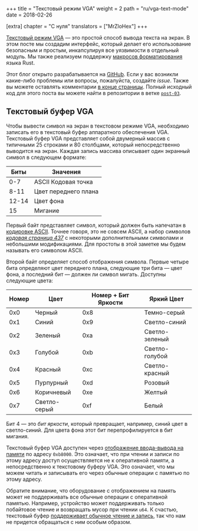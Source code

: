 +++
title = "Текстовый режим VGA"
weight = 2
path = "ru/vga-text-mode"
date = 2018-02-26

[extra]
chapter = "С нуля"
translators = ["MrZloHex"]
+++

[Текстовый режим VGA][VGA text mode] &mdash; это простой способ вывода текста на экран. В этом посте мы создадим интерфейс, который делает его использование безопасным и простым, инкапсулируя все уязвимости в отдельный модуль. Мы также реализуем поддержку [макросов форматирования][formatting macros] языка Rust.

[VGA text mode]: https://en.wikipedia.org/wiki/VGA-compatible_text_mode
[formatting macros]: https://doc.rust-lang.org/std/fmt/#related-macros

<!-- more -->

Этот блог открыто разрабатывается на [GitHub]. Если у вас возникли какие-либо проблемы или вопросы, пожалуйста, создайте _issue_. Также вы можете оставлять комментарии [в конце страницы][at the bottom]. Полный исходный код для этого поста вы можете найти в репозитории в ветке [`post-03`][post branch].

[GitHub]: https://github.com/phil-opp/blog_os
[at the bottom]: #comments
[post branch]: https://github.com/phil-opp/blog_os/tree/post-03

<!-- toc -->

## Текстовый буфер VGA

Чтобы вывести символ на экран в текстовом режиме VGA, необходимо записать его в текстовый буфер аппаратного обеспечения VGA. Текстовый буфер VGA представляет собой двумерный массив с типичными 25 строками и 80 столбцами, который непосредственно выводится на экран. Каждая запись массива описывает один экранный символ в следующем формате:

 Биты  | Значения
------ | --------------------
0-7    | ASCII Кодовая точка 
8-11   | Цвет переднего плана   
12-14  | Цвет фона
15     | Мигание

Первый байт представляет символ, который должен быть напечатан в [кодировке ASCII][ASCII encoding]. Точнее говоря, это не совсем ASCII, а набор символов [_кодовая страница 437_][_code page 437_] с некоторыми дополнительными символами и небольшими модификациями. Для простоты в этой заметке мы будем называть его символом ASCII.

[ASCII encoding]: https://en.wikipedia.org/wiki/ASCII
[_code page 437_]: https://en.wikipedia.org/wiki/Code_page_437

Второй байт определяет способ отображения символа. Первые четыре бита определяют цвет переднего плана, следующие три бита &mdash; цвет фона, а последний бит &mdash; должен ли символ мигать. Доступны следующие цвета:

Номер  | Цвет         | Номер + Бит Яркости | Яркий Цвет
------ | ------------ | ------------------- | -------------
0x0    | Черный       | 0x8                 | Темно-серый
0x1    | Синий        | 0x9                 | Светло-синий
0x2    | Зеленый      | 0xa                 | Светло-зеленый
0x3    | Голубой      | 0xb                 | Светло-голубой
0x4    | Красный      | 0xc                 | Светло-красный
0x5    | Пурпурный    | 0xd                 | Розовый
0x6    | Коричневый   | 0xe                 | Желтый
0x7    | Светло-серый | 0xf                 | Белый

Бит 4 &mdash; это _бит яркости_, который превращает, например, синий цвет в светло-синий. Для цвета фона этот бит перепрофилируется в бит мигания.

Текстовый буфер VGA доступен через [отображение ввода-вывода на памяти][memory-mapped I/O] по адресу `0xb8000`. Это означает, что при чтении и записи по этому адресу доступ осуществляется не к оперативной памяти, а непосредственно к текстовому буферу VGA. Это означает, что мы можем читать и записывать его через обычные операции с памятью по этому адресу.

[memory-mapped I/O]: https://en.wikipedia.org/wiki/Memory-mapped_I/O

Обратите внимание, что оборудование с отображением на память может не поддерживать все обычные операции с оперативной памятью. Например, устройство может поддерживать только побайтовое чтение и возвращать мусор при чтении `u64`. К счастью, текстовый буфер [поддерживает обычное чтение и запись][supports normal reads and writes], так что нам не придется обращаться с ним особым образом.

[supports normal reads and writes]: https://web.stanford.edu/class/cs140/projects/pintos/specs/freevga/vga/vgamem.htm#manip